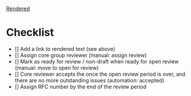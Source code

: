 [Rendered](https://github.com/tremor-rs/tremor-rfcs/blob/clustering/text/0000-clustering.md)

# Checklist

* [] Add a link to rendered text (see above)
* [] Assign core group reviewer (manual: assign review)
* [] Mark as ready for review / non-draft when ready for open review (manual: move to open for review)
* [] Core reviewer accepts the once the open review period is over, and there are no more outstanding issues (automation: accepted)
* [] Assign RFC number by the end of the review period